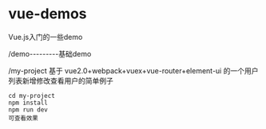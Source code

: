 # vue-demos
Vue.js入门的一些demo

/demo---------基础demo


/my-project
基于 vue2.0+webpack+vuex+vue-router+element-ui 的一个用户列表新增修改查看用户的简单例子
```
cd my-project
npm install
npm run dev
可查看效果
